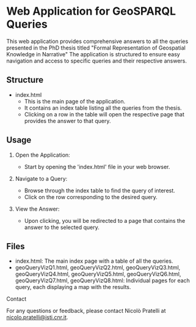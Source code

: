 # Web Application for GeoSPARQL Queries


This web application provides comprehensive answers to all the queries presented in the PhD thesis titled "Formal Representation of Geospatial Knowledge in Narrative" The application is structured to ensure easy navigation and access to specific queries and their respective answers.


## Structure

- index.html
  - This is the main page of the application.
  - It contains an index table listing all the queries from the thesis.
  - Clicking on a row in the table will open the respective page that provides the answer to that query.


## Usage


1. Open the Application:
   - Start by opening the 'index.html' file in your web browser.

2. Navigate to a Query:
   - Browse through the index table to find the query of interest.
   - Click on the row corresponding to the desired query.

3. View the Answer:
   - Upon clicking, you will be redirected to a page that contains the answer to the selected query.


## Files


- index.html: The main index page with a table of all the queries.
- geoQueryVizQ1.html, geoQueryVizQ2.html, geoQueryVizQ3.html, geoQueryVizQ4.html, geoQueryVizQ5.html, geoQueryVizQ6.html, geoQueryVizQ7.html, geoQueryVizQ8.html: Individual pages for each query, each displaying a map with the results.



Contact


For any questions or feedback, please contact Nicolò Pratelli at nicolo.pratelli@isti.cnr.it.
